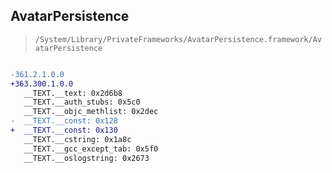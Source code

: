 ## AvatarPersistence

> `/System/Library/PrivateFrameworks/AvatarPersistence.framework/AvatarPersistence`

```diff

-361.2.1.0.0
+363.300.1.0.0
   __TEXT.__text: 0x2d6b8
   __TEXT.__auth_stubs: 0x5c0
   __TEXT.__objc_methlist: 0x2dec
-  __TEXT.__const: 0x128
+  __TEXT.__const: 0x130
   __TEXT.__cstring: 0x1a8c
   __TEXT.__gcc_except_tab: 0x5f0
   __TEXT.__oslogstring: 0x2673

```
